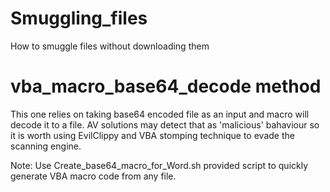 # Smuggling_files
How to smuggle files without downloading them

# vba_macro_base64_decode method

This one relies on taking base64 encoded file as an input and macro will decode it to a file. AV solutions may detect that
as 'malicious' bahaviour so it is worth using EvilClippy and VBA stomping technique to evade the scanning engine.

Note:
Use Create_base64_macro_for_Word.sh provided script to quickly generate VBA macro code from any file.
